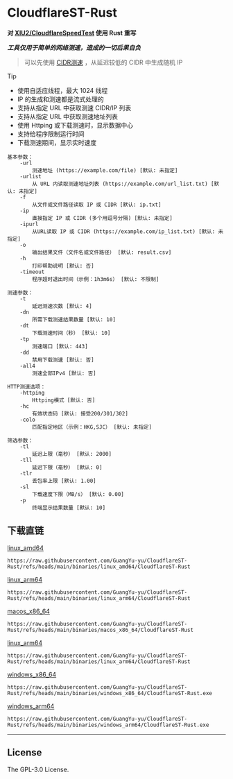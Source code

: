 # CloudflareST-Rust

**对 [XIU2/CloudflareSpeedTest](https://github.com/XIU2/CloudflareSpeedTest) 使用 Rust 重写**

***工具仅用于简单的网络测速，造成的一切后果自负***

> 可以先使用 [CIDR测速](https://github.com/GuangYu-yu/cfspeed) ，从延迟较低的 CIDR 中生成随机 IP

> [!TIP]
> - 使用自适应线程，最大 1024 线程
> - IP 的生成和测速都是流式处理的
> - 支持从指定 URL 中获取测速 CIDR/IP 列表
> - 支持从指定 URL 中获取测速地址列表
> - 使用 Httping 或下载测速时，显示数据中心
> - 支持给程序限制运行时间
> - 下载测速期间，显示实时速度

```
基本参数：
    -url
        测速地址 (https://example.com/file) [默认: 未指定]
    -urlist
        从 URL 内读取测速地址列表 (https://example.com/url_list.txt) [默认: 未指定]
    -f
        从文件或文件路径读取 IP 或 CIDR [默认: ip.txt]
    -ip
        直接指定 IP 或 CIDR (多个用逗号分隔) [默认: 未指定]
    -ipurl
        从URL读取 IP 或 CIDR (https://example.com/ip_list.txt) [默认: 未指定]
    -o
        输出结果文件（文件名或文件路径） [默认: result.csv]
    -h
        打印帮助说明 [默认: 否]
    -timeout
        程序超时退出时间（示例：1h3m6s） [默认: 不限制]
    
测速参数：
    -t
        延迟测速次数 [默认: 4]
    -dn
        所需下载测速结果数量 [默认: 10]
    -dt
        下载测速时间（秒） [默认: 10]
    -tp
        测速端口 [默认: 443]
    -dd
        禁用下载测速 [默认: 否]
    -all4
        测速全部IPv4 [默认: 否]
    
HTTP测速选项：
    -httping
        Httping模式 [默认: 否]
    -hc
        有效状态码 [默认: 接受200/301/302]
    -colo
        匹配指定地区（示例：HKG,SJC） [默认: 未指定]
    
筛选参数：
    -tl
        延迟上限（毫秒） [默认: 2000]
    -tll
        延迟下限（毫秒） [默认: 0]
    -tlr
        丢包率上限 [默认: 1.00]
    -sl
        下载速度下限（MB/s） [默认: 0.00]
    -p
        终端显示结果数量 [默认: 10]
```

## 下载直链

[linux_amd64](https://raw.githubusercontent.com/GuangYu-yu/CloudflareST-Rust/refs/heads/main/binaries/linux_amd64/CloudflareST-Rust)

```
https://raw.githubusercontent.com/GuangYu-yu/CloudflareST-Rust/refs/heads/main/binaries/linux_amd64/CloudflareST-Rust
```

[linux_arm64](https://raw.githubusercontent.com/GuangYu-yu/CloudflareST-Rust/refs/heads/main/binaries/linux_arm64/CloudflareST-Rust)

```
https://raw.githubusercontent.com/GuangYu-yu/CloudflareST-Rust/refs/heads/main/binaries/linux_arm64/CloudflareST-Rust
```

[macos_x86_64](https://raw.githubusercontent.com/GuangYu-yu/CloudflareST-Rust/refs/heads/main/binaries/macos_x86_64/CloudflareST-Rust)

```
https://raw.githubusercontent.com/GuangYu-yu/CloudflareST-Rust/refs/heads/main/binaries/macos_x86_64/CloudflareST-Rust
```

[linux_arm64](https://raw.githubusercontent.com/GuangYu-yu/CloudflareST-Rust/refs/heads/main/binaries/linux_arm64/CloudflareST-Rust)

```
https://raw.githubusercontent.com/GuangYu-yu/CloudflareST-Rust/refs/heads/main/binaries/linux_arm64/CloudflareST-Rust
```

[windows_x86_64](https://raw.githubusercontent.com/GuangYu-yu/CloudflareST-Rust/refs/heads/main/binaries/windows_x86_64/CloudflareST-Rust.exe)

```
https://raw.githubusercontent.com/GuangYu-yu/CloudflareST-Rust/refs/heads/main/binaries/windows_x86_64/CloudflareST-Rust.exe
```

[windows_arm64](https://raw.githubusercontent.com/GuangYu-yu/CloudflareST-Rust/refs/heads/main/binaries/windows_arm64/CloudflareST-Rust.exe)

```
https://raw.githubusercontent.com/GuangYu-yu/CloudflareST-Rust/refs/heads/main/binaries/windows_arm64/CloudflareST-Rust.exe
```

****

## License

The GPL-3.0 License.
